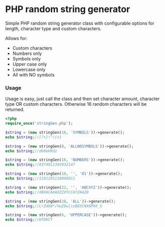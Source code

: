 # PHP random string generator
Simple PHP random string generator class with configurable options for length, character type and custom characters.

Allows for:

* Custom characters
* Numbers only
* Symbols only
* Upper case only
* Lowercase only
* All with NO symbols


### Usage


Usage is easy, just call the class and then set character amount, character type OR custom characters. Otherwise 16 random characters will be returned.

```php
<?php
require_once('stringGen.php');

$string = (new stringGen(16, 'SYMBOLS'))->generate();
echo $string;//[?+}!^/(+}

$string = (new stringGen(8, 'ALLNOSYMBOLS'))->generate();
echo $string;//d68eKRdz

$string = (new stringGen(16, 'NUMBERS'))->generate();
echo $string;//8374911345932147

$string = (new stringGen(16, '', '01'))->generate();
echo $string;//1101101110000011

$string = (new stringGen(22, '', 'ABCXYZ'))->generate();
echo $string;//XBXACAXAXZZXYCCAYZAAZB

$string = (new stringGen(28, 'ALL'))->generate();
echo $string;//LrZdGW*/hwZ8w]ixBEOCNXOPHX_S

$string = (new stringGen(6, 'UPPERCASE'))->generate();
echo $string;//HTDKCY
```
